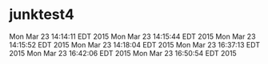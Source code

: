 # junktest4
Mon Mar 23 14:14:11 EDT 2015
Mon Mar 23 14:15:44 EDT 2015
Mon Mar 23 14:15:52 EDT 2015
Mon Mar 23 14:18:04 EDT 2015
Mon Mar 23 16:37:13 EDT 2015
Mon Mar 23 16:42:06 EDT 2015
Mon Mar 23 16:50:54 EDT 2015
